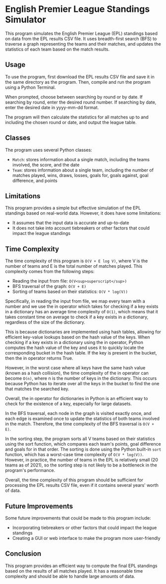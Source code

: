 # English Premier League Standings Simulator

This program simulates the English Premier League (EPL) standings based on data from the EPL results CSV file. It uses breadth-first search (BFS) to traverse a graph representing the teams and their matches, and updates the statistics of each team based on the match results.

## Usage

To use the program, first download the EPL results CSV file and save it in the same directory as the program. Then, compile and run the program using a Python Terminal.

When prompted, choose between searching by round or by date. If searching by round, enter the desired round number. If searching by date, enter the desired date in yyyy-mm-dd format.

The program will then calculate the statistics for all matches up to and including the chosen round or date, and output the league table.

## Classes

The program uses several Python classes:

- `Match`: stores information about a single match, including the teams involved, the score, and the date
- `Team`: stores information about a single team, including the number of matches played, wins, draws, losses, goals for, goals against, goal difference, and points


## Limitations

This program provides a simple but effective simulation of the EPL standings based on real-world data. However, it does have some limitations:

- It assumes that the input data is accurate and up-to-date
- It does not take into account tiebreakers or other factors that could impact the league standings

## Time Complexity

The time complexity of this program is `O(V + E log V)`, where V is the number of teams and E is the total number of matches played. This complexity comes from the following steps:

* Reading the input from file: `O(V<sup>superscript</sup>)`
* BFS traversal of the graph: `O(V + E)`
* Sorting of teams based on their statistics: `O(V * log(V))`

Specifically, in reading the input from file, we map every team with a number and we use the in operator which takes for checking if a key exists in a dictionary has an average time complexity of `O(1)`, which means that it takes constant time on average to check if a key exists in a dictionary, regardless of the size of the dictionary.

This is because dictionaries are implemented using hash tables, allowing for efficient key-value lookups based on the hash value of the keys. When checking if a key exists in a dictionary using the in operator, Python computes the hash value of the key and uses it to quickly locate the corresponding bucket in the hash table. If the key is present in the bucket, then the in operator returns True.

However, in the worst case where all keys have the same hash value (known as a hash collision), the time complexity of the in operator can become `O(n)`, where n is the number of keys in the dictionary. This occurs because Python has to iterate over all the keys in the bucket to find the one that matches the searched key.

Overall, the in operator for dictionaries in Python is an efficient way to check for the existence of a key, especially for large datasets.

In the BFS traversal, each node in the graph is visited exactly once, and each edge is examined once to update the statistics of both teams involved in the match. Therefore, the time complexity of the BFS traversal is `O(V + E)`.

In the sorting step, the program sorts all V teams based on their statistics using the sort function, which compares each team's points, goal difference and goals for in that order. The sorting is done using the Python built-in `sort` function, which has a worst-case time complexity of `O(V * log(V))`. However, in practice, the number of teams in the EPL is relatively small (20 teams as of 2021), so the sorting step is not likely to be a bottleneck in the program's performance.

Overall, the time complexity of this program should be sufficient for processing the EPL results CSV file, even if it contains several years' worth of data.

## Future Improvements

Some future improvements that could be made to this program include:

- Incorporating tiebreakers or other factors that could impact the league standings
- Creating a GUI or web interface to make the program more user-friendly

## Conclusion

This program provides an efficient way to compute the final EPL standings based on the results of all matches played. It has a reasonable time complexity and should be able to handle large amounts of data.

